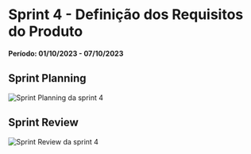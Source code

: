# Sprint 4 - Definição dos Requisitos do Produto

**Período: 01/10/2023 - 07/10/2023**

## Sprint Planning

![Sprint Planning da sprint 4](../../assets/templates_reunioes_sprint/sprint4/planning.jpg)

## Sprint Review

![Sprint Review da sprint 4](../../assets/templates_reunioes_sprint/sprint4/review.jpg)

<!-- ## Sprint Retrospective

![Sprint Retrospective da sprint 0](../../assets/templates_reunioes_sprint/Sprint_Retrospective11_11.png) -->
